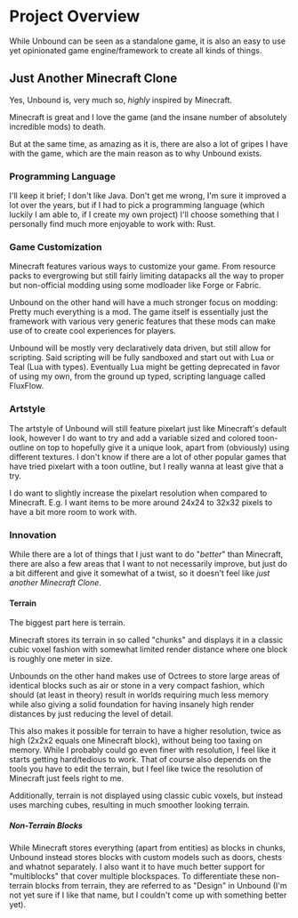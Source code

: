 # Project Overview

While Unbound can be seen as a standalone game, it is also an easy to use yet opinionated game engine/framework to create all kinds of things.

## Just Another Minecraft Clone

Yes, Unbound is, very much so, _highly_ inspired by Minecraft.

Minecraft is great and I love the game (and the insane number of absolutely incredible mods) to death.

But at the same time, as amazing as it is, there are also a lot of gripes I have with the game, which are the main reason as to why Unbound exists.

### Programming Language

I'll keep it brief; I don't like Java. Don't get me wrong, I'm sure it improved a lot over the years, but if I had to pick a programming language (which luckily I am able to, if I create my own project) I'll choose something that I personally find much more enjoyable to work with: Rust.

### Game Customization

Minecraft features various ways to customize your game. From resource packs to evergrowing but still fairly limiting datapacks all the way to proper but non-official modding using some modloader like Forge or Fabric.

Unbound on the other hand will have a much stronger focus on modding: Pretty much everything is a mod. The game itself is essentially just the framework with various very generic features that these mods can make use of to create cool experiences for players.

Unbound will be mostly very declaratively data driven, but still allow for scripting. Said scripting will be fully sandboxed and start out with Lua or Teal (Lua with types). Eventually Lua might be getting deprecated in favor of using my own, from the ground up typed, scripting language called FluxFlow.

### Artstyle

The artstyle of Unbound will still feature pixelart just like Minecraft's default look, however I do want to try and add a variable sized and colored toon-outline on top to hopefully give it a unique look, apart from (obviously) using different textures. I don't know if there are a lot of other popular games that have tried pixelart with a toon outline, but I really wanna at least give that a try.

I do want to slightly increase the pixelart resolution when compared to Minecraft. E.g. I want items to be more around 24x24 to 32x32 pixels to have a bit more room to work with.

### Innovation

While there are a lot of things that I just want to do "_better_" than Minecraft, there are also a few areas that I want to not necessarily improve, but just do a bit different and give it somewhat of a twist, so it doesn't feel like _just another Minecraft Clone_.

#### Terrain

The biggest part here is terrain.

Minecraft stores its terrain in so called "chunks" and displays it in a classic cubic voxel fashion with somewhat limited render distance where one block is roughly one meter in size.

Unbounds on the other hand makes use of Octrees to store large areas of identical blocks such as air or stone in a very compact fashion, which should (at least in theory) result in worlds requiring much less memory while also giving a solid foundation for having insanely high render distances by just reducing the level of detail.

This also makes it possible for terrain to have a higher resolution, twice as high (2x2x2 equals one Minecraft block), without being too taxing on memory. While I probably could go even finer with resolution, I feel like it starts getting hard/tedious to work. That of course also depends on the tools you have to edit the terrain, but I feel like twice the resolution of Minecraft just feels right to me.

Additionally, terrain is not displayed using classic cubic voxels, but instead uses marching cubes, resulting in much smoother looking terrain.

##### Non-Terrain Blocks

While Minecraft stores everything (apart from entities) as blocks in chunks, Unbound instead stores blocks with custom models such as doors, chests and whatnot separately. I also want it to have much better support for "multiblocks" that cover multiple blockspaces. To differentiate these non-terrain blocks from terrain, they are referred to as "Design" in Unbound (I'm not yet sure if I like that name, but I couldn't come up with something better yet).

